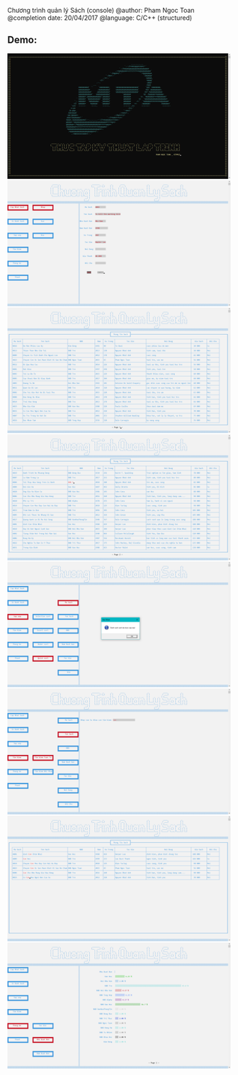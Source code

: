 
Chương trình quản lý Sách (console)
@author: Pham Ngoc Toan
@completion date: 20/04/2017
@language: C/C++ (structured)
## Demo:
![](https://github.com/hsgsneiger/Book_manage-/blob/master/Screenshot%20(28).png)
![](https://github.com/hsgsneiger/Book_manage-/blob/master/Screenshot%20(29).png)
![](https://github.com/hsgsneiger/Book_manage-/blob/master/Screenshot%20(30).png)
![](https://github.com/hsgsneiger/Book_manage-/blob/master/Screenshot%20(31).png)
![](https://github.com/hsgsneiger/Book_manage-/blob/master/Screenshot%20(32).png)
![](https://github.com/hsgsneiger/Book_manage-/blob/master/Screenshot%20(33).png)
![](https://github.com/hsgsneiger/Book_manage-/blob/master/Screenshot%20(34).png)
![](https://github.com/hsgsneiger/Book_manage-/blob/master/Screenshot%20(35).png)
